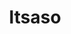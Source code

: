 ---
# Archivo autogenerado

# No tocar
layout: gallery

# Título en la página /sesiones
title: "Itsaso"

# Carpeta donde buscará las imágenes en /images/. Debe tener el mismo nombre y sin espacios
images: itsaso

# Enlace personalizado ej: ariadnaballestar.com/sesiones/NOMBRESESION
permalink: /itsaso

# Información detallada sobre la sesión
description: "Con Itsaso estuvimos cerca de la playa en Barcelona y, a pesar de ser Octubre, había muchísima gente. Pasamos una mañana entretenida y con buenos resultados. ¡Espero que os guste!"

# Colaboradores
colaboradores:
 - title: "Modelo:"
   name: "Itsaso"
---